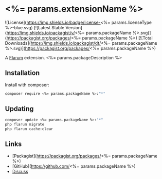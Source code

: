 # <%= params.extensionName %>

![License](https://img.shields.io/badge/license-<%= params.licenseType %>-blue.svg) [![Latest Stable Version](https://img.shields.io/packagist/v/<%= params.packageName %>.svg)](https://packagist.org/packages/<%= params.packageName %>) [![Total Downloads](https://img.shields.io/packagist/dt/<%= params.packageName %>.svg)](https://packagist.org/packages/<%= params.packageName %>)

A [Flarum](https://flarum.org) extension. <%= params.packageDescription %>

## Installation

Install with composer:

```sh
composer require <%= params.packageName %>:"*"
```

## Updating

```sh
composer update <%= params.packageName %>:"*"
php flarum migrate
php flarum cache:clear
```

## Links

- [Packagist](https://packagist.org/packages/<%= params.packageName %>)
- [GitHub](https://github.com/<%= params.packageName %>)
- [Discuss](https://discuss.flarum.org/d/PUT_DISCUSS_SLUG_HERE)
